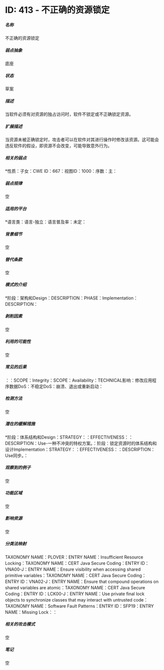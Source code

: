 # ID: 413 - 不正确的资源锁定
<h5>名称</h5>不正确的资源锁定
<h5>弱点抽象</h5>底座
<h5>状态</h5>草案
<h5>描述</h5>当软件必须有对资源的独占访问时，软件不锁定或不正确锁定资源。
<h5>扩展描述</h5>当资源未被正确锁定时，攻击者可以在软件对其进行操作时修改该资源。这可能会违反软件的假设，即资源不会改变，可能导致意外行为。
<h5>相关的弱点</h5>*性质：子女：CWE ID：667：视图ID：1000：序数：主：
<h5>弱点规律</h5>空
<h5>适用的平台</h5>*语言类：语言-独立：语言普及率：未定：
<h5>背景细节</h5>空
<h5>替代条款</h5>空
<h5>模式的介绍</h5>*阶段：架构和Design：DESCRIPTION：PHASE：Implementation：DESCRIPTION：
<h5>剥削因素</h5>空
<h5>利用的可能性</h5>空
<h5>常见的后果</h5>：：SCOPE：Integrity：SCOPE：Availability：TECHNICAL影响：修改应用程序数据DoS：不稳定DoS：崩溃、退出或重新启动：
<h5>检测方法</h5>空
<h5>潜在的缓解措施</h5>*阶段：体系结构和Design：STRATEGY：：EFFECTIVENESS：：DESCRIPTION：Use-一种不冲突的特权方案。：阶段：锁定资源时的体系结构和设计Implementation：STRATEGY：：EFFECTIVENESS：：DESCRIPTION：Use同步。：
<h5>观察到的例子</h5>空
<h5>功能区域</h5>空
<h5>影响资源</h5>空
<h5>分类法映射</h5>TAXONOMY NAME：PLOVER：ENTRY NAME：Insufficient Resource Locking：TAXONOMY NAME：CERT Java Secure Coding：ENTRY ID：VNA00-J：ENTRY NAME：Ensure visibility when accessing shared primitive variables：TAXONOMY NAME：CERT Java Secure Coding：ENTRY ID：VNA02-J：ENTRY NAME：Ensure that compound operations on shared variables are atomic：TAXONOMY NAME：CERT Java Secure Coding：ENTRY ID：LCK00-J：ENTRY NAME：Use private final lock objects to synchronize classes that may interact with untrusted code：TAXONOMY NAME：Software Fault Patterns：ENTRY ID：SFP19：ENTRY NAME：Missing Lock：：
<h5>相关的攻击模式</h5>空
<h5>笔记</h5>空

